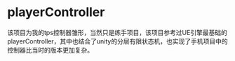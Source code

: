 # playerController
 该项目为我的tps控制器雏形，当然只是练手项目，该项目参考过UE引擎最基础的playerController，其中也结合了unity的分层有限状态机，也实现了手机项目中的控制器比当时的版本更加复杂。
